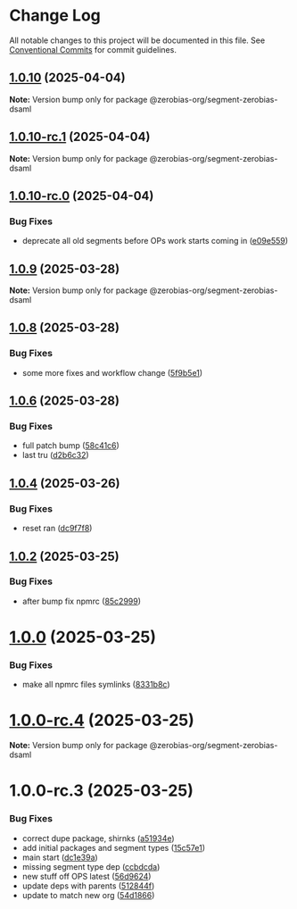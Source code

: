 # Change Log

All notable changes to this project will be documented in this file.
See [Conventional Commits](https://conventionalcommits.org) for commit guidelines.

## [1.0.10](https://github.com/zerobias-org/segment/compare/@zerobias-org/segment-zerobias-dsaml@1.0.10-rc.1...@zerobias-org/segment-zerobias-dsaml@1.0.10) (2025-04-04)

**Note:** Version bump only for package @zerobias-org/segment-zerobias-dsaml





## [1.0.10-rc.1](https://github.com/zerobias-org/segment/compare/@zerobias-org/segment-zerobias-dsaml@1.0.10-rc.0...@zerobias-org/segment-zerobias-dsaml@1.0.10-rc.1) (2025-04-04)

**Note:** Version bump only for package @zerobias-org/segment-zerobias-dsaml





## [1.0.10-rc.0](https://github.com/zerobias-org/segment/compare/@zerobias-org/segment-zerobias-dsaml@1.0.9...@zerobias-org/segment-zerobias-dsaml@1.0.10-rc.0) (2025-04-04)


### Bug Fixes

* deprecate all old segments before OPs work starts coming in ([e09e559](https://github.com/zerobias-org/segment/commit/e09e55913f3c74f60068c73d4c94618274b0d87c))





## [1.0.9](https://github.com/zerobias-org/segment/compare/@zerobias-org/segment-zerobias-dsaml@1.0.8...@zerobias-org/segment-zerobias-dsaml@1.0.9) (2025-03-28)

**Note:** Version bump only for package @zerobias-org/segment-zerobias-dsaml





## [1.0.8](https://github.com/zerobias-org/segment/compare/@zerobias-org/segment-zerobias-dsaml@1.0.6...@zerobias-org/segment-zerobias-dsaml@1.0.8) (2025-03-28)


### Bug Fixes

* some more fixes and workflow change ([5f9b5e1](https://github.com/zerobias-org/segment/commit/5f9b5e163104603ae2ecd9425b9e8d92926464c0))





## [1.0.6](https://github.com/zerobias-org/segment/compare/@zerobias-org/segment-zerobias-dsaml@1.0.4...@zerobias-org/segment-zerobias-dsaml@1.0.6) (2025-03-28)


### Bug Fixes

* full patch bump ([58c41c6](https://github.com/zerobias-org/segment/commit/58c41c653cfbb06a985282feb95b46c91a14b853))
* last tru ([d2b6c32](https://github.com/zerobias-org/segment/commit/d2b6c322848d3781b0b23ff1c16df2f4c5de53ed))





## [1.0.4](https://github.com/zerobias-org/segment/compare/@zerobias-org/segment-zerobias-dsaml@1.0.2...@zerobias-org/segment-zerobias-dsaml@1.0.4) (2025-03-26)


### Bug Fixes

* reset ran ([dc9f7f8](https://github.com/zerobias-org/segment/commit/dc9f7f8b88051a0b885df6807b341ee7065d4457))





## [1.0.2](https://github.com/zerobias-org/segment/compare/@zerobias-org/segment-zerobias-dsaml@1.0.1...@zerobias-org/segment-zerobias-dsaml@1.0.2) (2025-03-25)


### Bug Fixes

* after bump fix npmrc ([85c2999](https://github.com/zerobias-org/segment/commit/85c29995a2c74a3739d1da8b061b57fe76135b6e))





# [1.0.0](https://github.com/zerobias-org/segment/compare/@zerobias-org/segment-zerobias-dsaml@1.0.0-rc.4...@zerobias-org/segment-zerobias-dsaml@1.0.0) (2025-03-25)


### Bug Fixes

* make all npmrc files symlinks ([8331b8c](https://github.com/zerobias-org/segment/commit/8331b8c815fa1ddc808b849e2797c254c5a62039))





# [1.0.0-rc.4](https://github.com/zerobias-org/segment/compare/@zerobias-org/segment-zerobias-dsaml@1.0.0-rc.3...@zerobias-org/segment-zerobias-dsaml@1.0.0-rc.4) (2025-03-25)

**Note:** Version bump only for package @zerobias-org/segment-zerobias-dsaml





# 1.0.0-rc.3 (2025-03-25)


### Bug Fixes

*  correct dupe package, shirnks ([a51934e](https://github.com/zerobias-org/segment/commit/a51934eaf9c136bf9a64ba8b1994b2a09b84f7e7))
* add initial packages and segment types ([15c57e1](https://github.com/zerobias-org/segment/commit/15c57e1ec35e4f8e874690612ffc58ea74ac22c2))
* main start ([dc1e39a](https://github.com/zerobias-org/segment/commit/dc1e39abec6b94d5a7dfc01fd4ad2edbd062a316))
* missing segment type dep ([ccbdcda](https://github.com/zerobias-org/segment/commit/ccbdcda5a10c4e4e6d746d4b6f06c24e967410fd))
* new stuff off OPS latest ([56d9624](https://github.com/zerobias-org/segment/commit/56d962432ccca5405327dec620ca919a59b5154b))
* update deps with parents ([512844f](https://github.com/zerobias-org/segment/commit/512844fdc5a277dba774088c66cfc96abe64345d))
* update to match new org ([54d1866](https://github.com/zerobias-org/segment/commit/54d18668c5a566d6df4a8577c3d044561147d46e))

